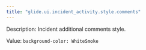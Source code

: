 ```yaml
---
title: "glide.ui.incident_activity.style.comments"
---
```


Description: Incident additional comments style.

Value: `background-color: WhiteSmoke`